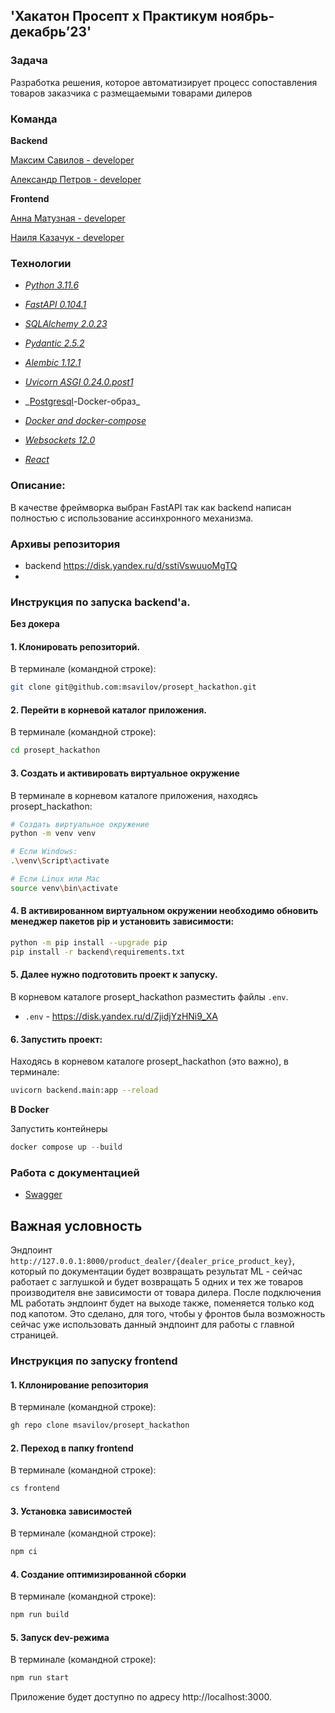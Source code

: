 ## 'Хакатон Просепт х Практикум ноябрь-декабрь’23'

### Задача

Разработка решения, которое автоматизирует процесс сопоставления товаров заказчика с размещаемыми товарами дилеров

### Команда

**Backend**

[Максим Савилов - developer](https://github.com/msavilov)

[Александр Петров - developer](https://github.com/AlexanderPAI)

**Frontend**

[Анна Матузная - developer](https://github.com/Anutka-bestiya)

[Наиля Казачук - developer](https://github.com/Nailusha)

### Технологии

- _[Python 3.11.6](https://www.python.org/downloads/release/python-3116/)_
- _[FastAPI 0.104.1](https://fastapi.tiangolo.com/#installation)_
- _[SQLAlchemy 2.0.23](https://docs.sqlalchemy.org/en/20/)_
- _[Pydantic 2.5.2](https://docs.pydantic.dev/latest/install/)_
- _[Alembic 1.12.1](https://alembic.sqlalchemy.org/en/latest/front.html)_
- _[Uvicorn ASGI 0.24.0.post1](https://www.uvicorn.org/)_
- _[Postgresql](https://hub.docker.com/_/postgres)-Docker-образ\_
- _[Docker and docker-compose](https://www.docker.com/get-started/)_
- _[Websockets 12.0](https://fastapi.tiangolo.com/advanced/websockets/)_

- _[React](https://react.dev/)_

### Описание:
В качестве фреймворка выбран FastAPI так как backend написан полностью с использование ассинхронного механизма.


### Архивы репозитория
- backend https://disk.yandex.ru/d/sstiVswuuoMgTQ
- 

### Инструкция по запуска backend'a.

**Без докера**

#### 1. Клонировать репозиторий.

В терминале (командной строке):

```bash
git clone git@github.com:msavilov/prosept_hackathon.git
```

#### 2. Перейти в корневой каталог приложения.

В терминале (командной строке):

```bash
cd prosept_hackathon
```

#### 3. Создать и активировать виртуальное окружение

В терминале в корневом каталоге приложения, находясь prosept_hackathon:

```bash
# Создать виртуальное окружение
python -m venv venv

# Если Windows:
.\venv\Script\activate

# Если Linux или Mac
source venv\bin\activate
```

#### 4. В активированном виртуальном окружении необходимо обновить менеджер пакетов pip и установить зависимости:

```bash
python -m pip install --upgrade pip
pip install -r backend\requirements.txt
```

#### 5. Далее нужно подготовить проект к запуску.

В корневом каталоге prosept_hackathon разместить файлы `.env`.

- `.env` - https://disk.yandex.ru/d/ZjidjYzHNi9_XA

#### 6. Запустить проект:

Находясь в корневом каталоге prosept_hackathon (это важно), в терминале:

```bash
uvicorn backend.main:app --reload
```

**В Docker**

Запустить контейнеры

```python
docker compose up --build
```

### Работа с документацией

- [Swagger](http://127.0.0.1:8000/docs)

## Важная условность

Эндпоинт
`http://127.0.0.1:8000/product_dealer/{dealer_price_product_key}`, который по документации будет возвращать результат ML - сейчас работает с заглушкой и будет возвращать 5 одних и тех же товаров производителя вне зависимости от товара дилера.
После подключения ML работать эндпоинт будет на выходе также, поменяется только код под капотом.
Это сделано, для того, чтобы у фронтов была возможность сейчас уже использовать данный эндпоинт для работы с главной страницей.

### Инструкция по запуску frontend

#### 1. Кллонирование репозитория

В терминале (командной строке):

```bash
gh repo clone msavilov/prosept_hackathon
```

#### 2. Переход в папку frontend

В терминале (командной строке):

```bash
cs frontend
```

#### 3. Установка зависимостей

В терминале (командной строке):

```bash
npm ci
```

#### 4. Создание оптимизированной сборки

В терминале (командной строке):

```bash
npm run build
```

#### 5. Запуск dev-режима

В терминале (командной строке):

```bash
npm run start
```

Приложение будет доступно по адресу http://localhost:3000.
